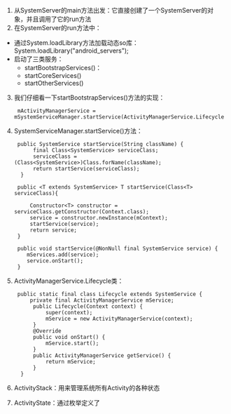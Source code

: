 1. 从SystemServer的main方法出发：它直接创建了一个SystemServer的对象，并且调用了它的run方法
2. 在SystemServer的run方法中：
- 通过System.loadLibrary方法加载动态so库：System.loadLibrary("android_servers");
- 启动了三类服务：
	- startBootstrapServices()：
	- startCoreServices()
	- startOtherServices()
3. 我们仔细看一下startBootstrapServices()方法的实现：

		mActivityManagerService = mSystemServiceManager.startService(ActivityManagerService.Lifecycle.class).getService();
4. SystemServiceManager.startService()方法：

		public SystemService startService(String className) {
			 final Class<SystemService> serviceClass;
		     serviceClass = (Class<SystemService>)Class.forName(className);
		     return startService(serviceClass);
		 }

		public <T extends SystemService> T startService(Class<T> serviceClass){

	        Constructor<T> constructor = serviceClass.getConstructor(Context.class);
	        service = constructor.newInstance(mContext);
	        startService(service);
	        return service;
		}

		public void startService(@NonNull final SystemService service) {
		   mServices.add(service);
		   service.onStart();
		}
5. ActivityManagerService.Lifecycle类：

		public static final class Lifecycle extends SystemService {
			private final ActivityManagerService mService;
			 public Lifecycle(Context context) {
				 super(context);
				 mService = new ActivityManagerService(context);
			 }
			 @Override
			 public void onStart() {
				 mService.start();
			 }
			 public ActivityManagerService getService() {
				 return mService;
			 }
		 }

6. ActivityStack：用来管理系统所有Activity的各种状态
7. ActivityState：通过枚举定义了










<!--stackedit_data:
eyJoaXN0b3J5IjpbLTEzNzI2Nzc5MjgsOTg1MDY0MjI4LC0xNT
YwOTc2MTczLDE0MzU2MjgyOTMsLTIzMDAzOTgyMF19
-->